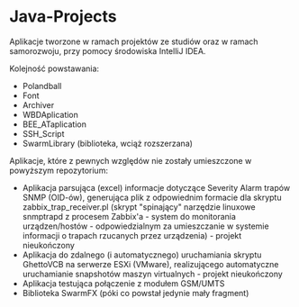 # Java-Projects

Aplikacje tworzone w ramach projektów ze studiów oraz w ramach samorozwoju, przy pomocy środowiska IntelliJ IDEA.

Kolejność powstawania:
- Polandball
- Font
- Archiver
- WBDAplication
- BEE_ATaplication
- SSH_Script
- SwarmLibrary (biblioteka, wciąż rozszerzana)

Aplikacje, które z pewnych względów nie zostały umieszczone w powyższym repozytorium:
- Aplikacja parsująca (excel) informacje dotyczące Severity Alarm trapów SNMP (OID-ów), generująca plik z odpowiednim formacie dla skryptu zabbix_trap_receiver.pl (skrypt "spinający" narzędzie linuxowe snmptrapd z procesem Zabbix'a - system do monitorania urządzen/hostów - odpowiedzialnym za umieszczanie w systemie informacji o trapach rzucanych przez urządzenia) - projekt nieukończony
- Aplikacja do zdalnego (i automatycznego) uruchamiania skryptu GhettoVCB na serwerze ESXi (VMware), realizującego automatyczne uruchamianie snapshotów maszyn virtualnych - projekt nieukończony
- Aplikacja testująca połączenie z modułem GSM/UMTS
- Biblioteka SwarmFX (póki co powstał jedynie mały fragment)



